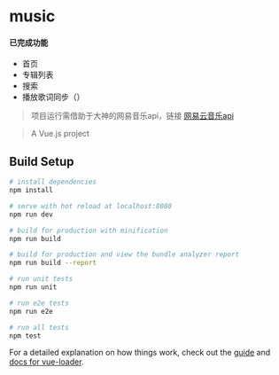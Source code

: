 # music

#### 已完成功能
* 首页
* 专辑列表
* 搜索
* 播放歌词同步（）

> 项目运行需借助于大神的网易音乐api，链接
<a href="http://musicapi.leanapp.cn/" target="_blank">网易云音乐api</a>

> A Vue.js project

## Build Setup

``` bash
# install dependencies
npm install

# serve with hot reload at localhost:8080
npm run dev

# build for production with minification
npm run build

# build for production and view the bundle analyzer report
npm run build --report

# run unit tests
npm run unit

# run e2e tests
npm run e2e

# run all tests
npm test
```

For a detailed explanation on how things work, check out the [guide](http://vuejs-templates.github.io/webpack/) and [docs for vue-loader](http://vuejs.github.io/vue-loader).
